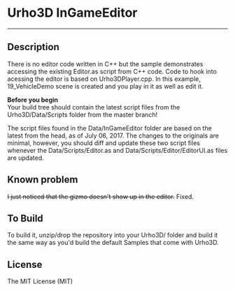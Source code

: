 # Urho3D InGameEditor
-----------------------------------------------------------------------------------

Description
-----------------------------------------------------------------------------------
There is no editor code written in C++ but the sample demonstrates accessing the existing Editor.as script from C++ code.
Code to hook into acessing the editor is based on Urho3DPlayer.cpp. In this example, 19_VehicleDemo scene is created and you
play in it as well as edit it.

**Before you begin**  
Your build tree should contain the latest script files from the Urho3D/Data/Scripts folder from the master branch!

The script files found in the Data/InGameEditor folder are based on the latest from the head, as of July 06, 2017. 
The changes to the originals are minimal, however, you should diff and update these two script files whenever the 
Data/Scripts/Editor.as and Data/Scripts/Editor/EditorUI.as files are updated.


Known problem
-----------------------------------------------------------------------------------
~~I just noticed that the gizmo doesn't show up in the editor.~~ Fixed.

To Build
-----------------------------------------------------------------------------------
To build it, unzip/drop the repository into your Urho3D/ folder and build it the same way as you'd build the default Samples that come with Urho3D.

License
-----------------------------------------------------------------------------------
The MIT License (MIT)







